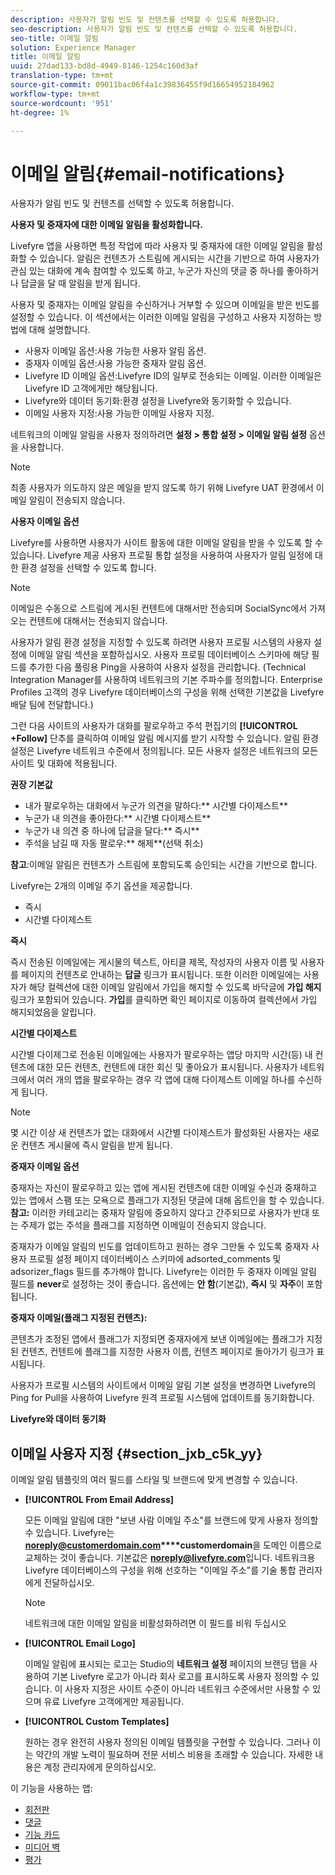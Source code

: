 ```yaml
---
description: 사용자가 알림 빈도 및 컨텐츠를 선택할 수 있도록 허용합니다.
seo-description: 사용자가 알림 빈도 및 컨텐츠를 선택할 수 있도록 허용합니다.
seo-title: 이메일 알림
solution: Experience Manager
title: 이메일 알림
uuid: 27dad133-bd8d-4949-8146-1254c160d3af
translation-type: tm+mt
source-git-commit: 09011bac06f4a1c39836455f9d16654952184962
workflow-type: tm+mt
source-wordcount: '951'
ht-degree: 1%

---
```



# 이메일 알림{#email-notifications}

사용자가 알림 빈도 및 컨텐츠를 선택할 수 있도록 허용합니다.

**사용자 및 중재자에 대한 이메일 알림을 활성화합니다.**

Livefyre 앱을 사용하면 특정 작업에 따라 사용자 및 중재자에 대한 이메일 알림을 활성화할 수 있습니다. 알림은 컨텐츠가 스트림에 게시되는 시간을 기반으로 하여 사용자가 관심 있는 대화에 계속 참여할 수 있도록 하고, 누군가 자신의 댓글 중 하나를 좋아하거나 답글을 달 때 알림을 받게 됩니다.

사용자 및 중재자는 이메일 알림을 수신하거나 거부할 수 있으며 이메일을 받은 빈도를 설정할 수 있습니다. 이 섹션에서는 이러한 이메일 알림을 구성하고 사용자 지정하는 방법에 대해 설명합니다.

* 사용자 이메일 옵션:사용 가능한 사용자 알림 옵션.
* 중재자 이메일 옵션:사용 가능한 중재자 알림 옵션.
* Livefyre ID 이메일 옵션:Livefyre ID의 일부로 전송되는 이메일. 이러한 이메일은 Livefyre ID 고객에게만 해당됩니다.
* Livefyre와 데이터 동기화:환경 설정을 Livefyre와 동기화할 수 있습니다.
* 이메일 사용자 지정:사용 가능한 이메일 사용자 지정.

네트워크의 이메일 알림을 사용자 정의하려면 **설정 > 통합 설정 > 이메일 알림 설정** 옵션을 사용합니다.

>[!NOTE]
>
>최종 사용자가 의도하지 않은 메일을 받지 않도록 하기 위해 Livefyre UAT 환경에서 이메일 알림이 전송되지 않습니다.

**사용자 이메일 옵션**

Livefyre를 사용하면 사용자가 사이트 활동에 대한 이메일 알림을 받을 수 있도록 할 수 있습니다. Livefyre 제공 사용자 프로필 통합 설정을 사용하여 사용자가 알림 일정에 대한 환경 설정을 선택할 수 있도록 합니다.

>[!NOTE]
>
>이메일은 수동으로 스트림에 게시된 컨텐트에 대해서만 전송되며 SocialSync에서 가져오는 컨텐트에 대해서는 전송되지 않습니다.

사용자가 알림 환경 설정을 지정할 수 있도록 하려면 사용자 프로필 시스템의 사용자 설정에 이메일 알림 섹션을 포함하십시오. 사용자 프로필 데이터베이스 스키마에 해당 필드를 추가한 다음 풀링용 Ping을 사용하여 사용자 설정을 관리합니다. (Technical Integration Manager를 사용하여 네트워크의 기본 주파수를 정의합니다. Enterprise Profiles 고객의 경우 Livefyre 데이터베이스의 구성을 위해 선택한 기본값을 Livefyre 배달 팀에 전달합니다.)

그런 다음 사이트의 사용자가 대화를 팔로우하고 주석 편집기의 **[!UICONTROL +Follow]** 단추를 클릭하여 이메일 알림 메시지를 받기 시작할 수 있습니다. 알림 환경 설정은 Livefyre 네트워크 수준에서 정의됩니다. 모든 사용자 설정은 네트워크의 모든 사이트 및 대화에 적용됩니다.

**권장 기본값**

* 내가 팔로우하는 대화에서 누군가 의견을 말하다:** 시간별 다이제스트**
* 누군가 내 의견을 좋아한다:** 시간별 다이제스트**
* 누군가 내 의견 중 하나에 답글을 달다:** 즉시**
* 주석을 남길 때 자동 팔로우:** 해제**(선택 취소)

**참고**:이메일 알림은 컨텐츠가 스트림에 포함되도록 승인되는 시간을 기반으로 합니다.

Livefyre는 2개의 이메일 주기 옵션을 제공합니다.

* 즉시
* 시간별 다이제스트

**즉시**

즉시 전송된 이메일에는 게시물의 텍스트, 아티클 제목, 작성자의 사용자 이름 및 사용자를 페이지의 컨텐츠로 안내하는 **답글** 링크가 표시됩니다. 또한 이러한 이메일에는 사용자가 해당 컬렉션에 대한 이메일 알림에서 가입을 해지할 수 있도록 바닥글에 **가입 해지** 링크가 포함되어 있습니다. **가입**를 클릭하면 확인 페이지로 이동하여 컬렉션에서 가입 해지되었음을 알립니다.

**시간별 다이제스트**

시간별 다이제그로 전송된 이메일에는 사용자가 팔로우하는 앱당 마지막 시간(등) 내 컨텐츠에 대한 모든 컨텐츠, 컨텐트에 대한 회신 및 좋아요가 표시됩니다. 사용자가 네트워크에서 여러 개의 앱을 팔로우하는 경우 각 앱에 대해 다이제스트 이메일 하나를 수신하게 됩니다.

>[!NOTE]
>
>몇 시간 이상 새 컨텐츠가 없는 대화에서 시간별 다이제스트가 활성화된 사용자는 새로운 컨텐츠 게시물에 즉시 알림을 받게 됩니다.

**중재자 이메일 옵션**

중재자는 자신이 팔로우하고 있는 앱에 게시된 컨텐츠에 대한 이메일 수신과 중재하고 있는 앱에서 스팸 또는 모욕으로 플래그가 지정된 댓글에 대해 옵트인을 할 수 있습니다. **참고:** 이러한 카테고리는 중재자 알림에 중요하지 않다고 간주되므로 사용자가 반대 또는 주제가 없는 주석을 플래그를 지정하면 이메일이 전송되지 않습니다.

중재자가 이메일 알림의 빈도를 업데이트하고 원하는 경우 그만둘 수 있도록 중재자 사용자 프로필 설정 페이지 데이터베이스 스키마에 adsorted_comments 및 adsorizer_flags 필드를 추가해야 합니다. Livefyre는 이러한 두 중재자 이메일 알림 필드를 **never**&#x200B;로 설정하는 것이 좋습니다. 옵션에는 **안 함**(기본값), **즉시** 및 **자주**&#x200B;이 포함됩니다.

**중재자 이메일(플래그 지정된 컨텐츠):**

콘텐츠가 조정된 앱에서 플래그가 지정되면 중재자에게 보낸 이메일에는 플래그가 지정된 컨텐츠, 컨텐트에 플래그를 지정한 사용자 이름, 컨텐츠 페이지로 돌아가기 링크가 표시됩니다.

사용자가 프로필 시스템의 사이트에서 이메일 알림 기본 설정을 변경하면 Livefyre의 Ping for Pull을 사용하여 Livefyre 원격 프로필 시스템에 업데이트를 동기화합니다.

**Livefyre와 데이터 동기화**

## 이메일 사용자 지정 {#section_jxb_c5k_yy}

이메일 알림 템플릿의 여러 필드를 스타일 및 브랜드에 맞게 변경할 수 있습니다.

* **[!UICONTROL From Email Address]**

   모든 이메일 알림에 대한 &quot;보낸 사람 이메일 주소&quot;를 브랜드에 맞게 사용자 정의할 수 있습니다. Livefyre는 **noreply@customerdomain.com****customerdomain**&#x200B;을 도메인 이름으로 교체하는 것이 좋습니다. 기본값은 **noreply@livefyre.com**&#x200B;입니다. 네트워크용 Livefyre 데이터베이스의 구성을 위해 선호하는 &quot;이메일 주소&quot;를 기술 통합 관리자에게 전달하십시오.

   >[!NOTE]
   >
   >네트워크에 대한 이메일 알림을 비활성화하려면 이 필드를 비워 두십시오

* **[!UICONTROL Email Logo]**

   이메일 알림에 표시되는 로고는 Studio의 **네트워크 설정** 페이지의 브랜딩 탭을 사용하여 기본 Livefyre 로고가 아니라 회사 로고를 표시하도록 사용자 정의할 수 있습니다. 이 사용자 지정은 사이트 수준이 아니라 네트워크 수준에서만 사용할 수 있으며 유료 Livefyre 고객에게만 제공됩니다.

* **[!UICONTROL Custom Templates]**

   원하는 경우 완전히 사용자 정의된 이메일 템플릿을 구현할 수 있습니다. 그러나 이는 약간의 개발 노력이 필요하며 전문 서비스 비용을 초래할 수 있습니다. 자세한 내용은 계정 관리자에게 문의하십시오.



이 기능을 사용하는 앱:

* [회전판](/help/using/c-about-apps/c-carousel-app/c-carousel-app.md#c_carousel_app)
* [댓글](/help/using/c-about-apps/c-comments/c-comments.md)
* [기능 카드](/help/using/c-about-apps/c-feature-card-app/c-feature-card-app.md#c_feature_card_app)
* [미디어 벽](/help/using/c-about-apps/c-media-wall-app/c-media-wall-app.md#c_media_wall_app)
* [평가](/help/using/c-about-apps/c-reviews-app/c-reviews-app.md#c_reviews_app)

